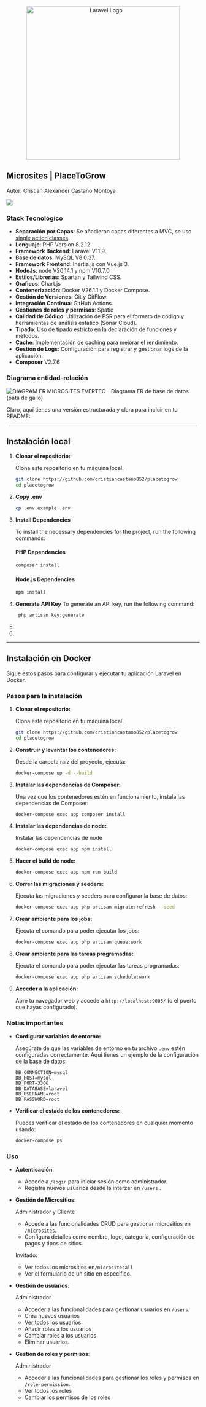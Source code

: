 <p align="center"><a href="https://soluciones.evertecinc.com/escuela-de-desarrolladores-php-evertec" target="_blank"><img src="https://soluciones.evertecinc.com/hs-fs/hubfs/logoEvertec.png?width=250&height=50&name=logoEvertec.png" width="400" alt="Laravel Logo"></a></p>

<p align="center"></p>
</p>

## Microsites | PlaceToGrow
Autor:
  Cristian Alexander Castaño Montoya
  
  [<img src="https://img.shields.io/badge/LinkedIn-Connect-blue?style=flat&logo=linkedin">](https://www.linkedin.com/in/cristiancastano852/)

### Stack Tecnológico

- **Separación por Capas**: Se añadieron capas diferentes a MVC, se uso [single action classes](https://medium.com/@remi_collin/keeping-your-laravel-applications-dry-with-single-action-classes-6a950ec54d1d).
- **Lenguaje**: PHP Version 8.2.12
- **Framework Backend**: Laravel V11.9.
- **Base de datos**: MySQL V8.0.37.
- **Framework Frontend**: Inertia.js con Vue.js 3.
- **NodeJs**: node V20.14.1 y npm V10.7.0
- **Estilos/Librerias**: Spartan y Tailwind CSS.
- **Graficos**: Chart.js
- **Contenerización**: Docker V26.1.1 y Docker Compose.
- **Gestión de Versiones**: Git y GitFlow.
- **Integración Continua**: GitHub Actions.
- **Gestiones de roles y permisos**: Spatie
- **Calidad de Código**: Utilización de PSR para el formato de código y herramientas de análisis estático (Sonar Cloud).
- **Tipado**: Uso de tipado estricto en la declaración de funciones y métodos.
- **Cache**: Implementación de caching para mejorar el rendimiento.
- **Gestión de Logs**: Configuración para registrar y gestionar logs de la aplicación.
- **Composer** V2.7.6

### Diagrama entidad-relación
![DIAGRAM ER MICROSITES EVERTEC - Diagrama ER de base de datos (pata de gallo)](https://github.com/cristiancastano852/placetogrow/assets/44209773/dac31313-51cf-4834-b008-58e380f58f08)

Claro, aquí tienes una versión estructurada y clara para incluir en tu README:

---
## Instalación local
1. **Clonar el repositorio:**
   
   Clona este repositorio en tu máquina local.

   ```bash
   git clone https://github.com/cristiancastano852/placetogrow
   cd placetogrow
   ```
2. **Copy .env**
    ```bash
   cp .env.example .env
   ```
3. **Install Dependencies**

    To install the necessary dependencies for the project, run the following commands:
    #### PHP Dependencies
    ```bash
    composer install
    ```
    #### Node.js Dependencies
    ```bash
    npm install
    ```

4. **Generate API Key**
    To generate an API key, run the following command:
   ```bash
    php artisan key:generate
   ```
5. 
6. 
---
## Instalación en Docker

Sigue estos pasos para configurar y ejecutar tu aplicación Laravel en Docker.

### Pasos para la instalación

1. **Clonar el repositorio:**
   
   Clona este repositorio en tu máquina local.

   ```bash
   git clone https://github.com/cristiancastano852/placetogrow
   cd placetogrow
   ```

2. **Construir y levantar los contenedores:**
   
   Desde la carpeta raíz del proyecto, ejecuta:

   ```bash
   docker-compose up -d --build
   ```

3. **Instalar las dependencias de Composer:**
   
   Una vez que los contenedores estén en funcionamiento, instala las dependencias de Composer:

   ```bash
   docker-compose exec app composer install
   ```

4. **Instalar las dependencias de node:**
   
   Instalar las dependencias de node

   ```bash
   docker-compose exec app npm install
   ```
5. **Hacer el build de node:**

   ```bash
   docker-compose exec app npm run build 
   ```

6. **Correr las migraciones y seeders:**
   
   Ejecuta las migraciones y seeders para configurar la base de datos:

   ```bash
   docker-compose exec app php artisan migrate:refresh --seed
   ```
7. **Crear ambiente para los jobs:**
   
   Ejecuta el comando para poder ejecutar los jobs:

   ```bash
   docker-compose exec app php artisan queue:work
   ```
8. **Crear ambiente para las tareas programadas:**
   
   Ejecuta el comando para poder ejecutar las tareas programadas:

   ```bash
   docker-compose exec app php artisan schedule:work
   ```
9. **Acceder a la aplicación:**
   
   Abre tu navegador web y accede a `http://localhost:9005/` (o el puerto que hayas configurado).

### Notas importantes

- **Configurar variables de entorno:**
   
   Asegúrate de que las variables de entorno en tu archivo `.env` estén configuradas correctamente. Aquí tienes un ejemplo de la configuración de la base de datos:

   ```env
   DB_CONNECTION=mysql
   DB_HOST=mysql
   DB_PORT=3306
   DB_DATABASE=laravel
   DB_USERNAME=root
   DB_PASSWORD=root
   ```

- **Verificar el estado de los contenedores:**
   
   Puedes verificar el estado de los contenedores en cualquier momento usando:

   ```bash
   docker-compose ps
   ```



### Uso

- **Autenticación**:
  - Accede a `/login` para iniciar sesión como administrador.
  - Registra nuevos usuarios desde la interzar en `/users` .

- **Gestión de Micrositios**:
  
  Administrador y Cliente
  - Accede a las funcionalidades CRUD para gestionar micrositios en `/microsites`.
  - Configura detalles como nombre, logo, categoría, configuración de pagos y tipos de sitios.
  
  Invitado:
  - Ver todos los micrositios en`/micrositesall`
  - Ver el formulario de un sitio en especifico.
    
- **Gestión de usuarios**:

  Administrador
  - Acceder a las funcionalidades para gestionar usuarios en `/users`.
  - Crea nuevos usuarios
  - Ver todos los usuarios
  - Añadir roles a los usuarios
  - Cambiar roles a los usuarios
  - Eliminar usuarios.
 
- **Gestión de roles y permisos**:

  Administrador
  - Acceder a las funcionalidades para gestionar los roles y permisos en `/role-permission`.
  - Ver todos los roles
  - Cambiar los permisos de los roles



